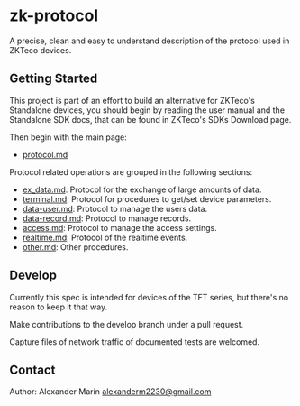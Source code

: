 # zk-protocol #
A precise, clean and easy to understand description of the protocol used in ZKTeco devices.

## Getting Started ##

This project is part of an effort to build an alternative for ZKTeco's Standalone devices, you should begin by reading the user manual and the Standalone SDK docs, that can be found in ZKTeco's SDKs Download page.

Then begin with the main page:

- [protocol.md](./protocol.md)

Protocol related operations are grouped in the following sections:

- [ex_data.md](sections/ex_data.md): Protocol for the exchange of large amounts of data.
- [terminal.md](sections/terminal.md): Protocol for procedures to get/set device parameters.
- [data-user.md](sections/data-user.md): Protocol to manage the users data.
- [data-record.md](sections/data-record.md): Protocol to manage records.
- [access.md](sections/access.md): Protocol to manage the access settings.
- [realtime.md](section/realtime.md): Protocol of the realtime events.
- [other.md](sections/other.md): Other procedures.

## Develop ##

Currently this spec is intended for devices of the TFT series, but there's no reason to keep it that way.

Make contributions to the develop branch under a pull request.

Capture files of network traffic of documented tests are welcomed.

## Contact ##

Author: Alexander Marin <alexanderm2230@gmail.com>
